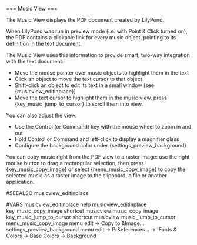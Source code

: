 === Music View ===

The Music View displays the PDF document created by LilyPond.

When LilyPond was run in preview mode (i.e. with Point & Click turned on), 
the PDF contains a clickable link for every music object, pointing to its 
definition in the text document.

The Music View uses this information to provide smart, two-way integration 
with the text document:

* Move the mouse pointer over music objects to highlight them in the text
* Click an object to move the text cursor to that object
* Shift-click an object to edit its text in a small window (see 
  {musicview_editinplace})
* Move the text cursor to highlight them in the music view, press
  {key_music_jump_to_cursor} to scroll them into view.

You can also adjust the view:

* Use the Control (or Command) key with the mouse wheel to zoom in and out
* Hold Control or Command and left-click to display a magnifier glass
* Configure the background color under {settings_preview_background}

You can copy music right from the PDF view to a raster image: use the right
mouse button to drag a rectangular selection, then press
{key_music_copy_image} or select {menu_music_copy_image} to copy the 
selected music as a raster image to the clipboard, a file or another 
application.

#SEEALSO
musicview_editinplace

#VARS
musicview_editinplace help musicview_editinplace
key_music_copy_image shortcut musicview music_copy_image
key_music_jump_to_cursor shortcut musicview music_jump_to_cursor
menu_music_copy_image menu edit -> Copy to &Image...
settings_preview_background menu edit -> Pr&eferences... -> !Fonts & Colors -> Base Colors -> Background
